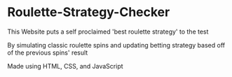 # Roulette-Strategy-Checker

This Website puts a self proclaimed 'best roulette strategy' to the test

By simulating classic roulette spins and updating betting strategy based off of the previous spins' result

Made using HTML, CSS, and JavaScript
